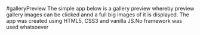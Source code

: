 #galleryPreview
The simple app below is a gallery preview whereby preview gallery images can be clicked annd a full big images of it is displayed.
The app was created using HTML5, CSS3 and vanilla JS.No framework was used whatsoever